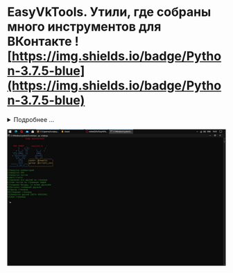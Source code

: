# EasyVkTools. Утили, где собраны много инструментов для ВКонтакте ![https://img.shields.io/badge/Python-3.7.5-blue](https://img.shields.io/badge/Python-3.7.5-blue)
<details>
<summary>Подробнее ...</summary>
Список возможностей скрипта.
1)Накрутка комментарий
2)Накрутка SMS
3)Накрутка постов
4)Авто-Статус
5)Удаление все друзей на странице
6)Спам постов на страницах людей
7)Создание беседы, со всеми друзьями
8)Рассылка сообщений друзьям
9)Парсер стикеров
10)Следущая cтраница
11)Накрутка друзей [BETA VERSION]
12)Бан страницы 
</details>

![alt text](7MyzRrDYbv8.jpg "Cкрины cкрипта.")

